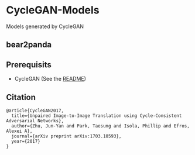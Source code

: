# CycleGAN-Models
Models generated by CycleGAN

## bear2panda


## Prerequisits
 * CycleGAN (See the [README](https://github.com/junyanz/CycleGAN))

## Citation
```
@article{CycleGAN2017,
  title={Unpaired Image-to-Image Translation using Cycle-Consistent Adversarial Networks},
  author={Zhu, Jun-Yan and Park, Taesung and Isola, Phillip and Efros, Alexei A},
  journal={arXiv preprint arXiv:1703.10593},
  year={2017}
}
```
